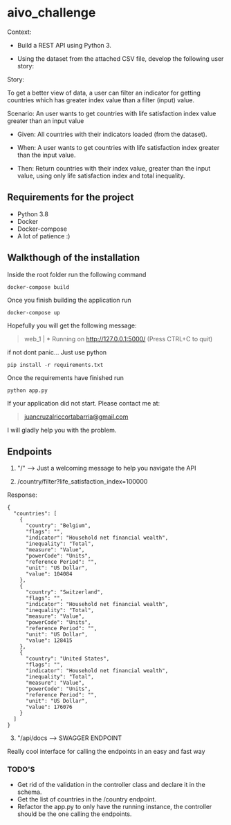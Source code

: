 # aivo_challenge

Context:

* Build a REST API using Python 3.

* Using the dataset from the attached CSV file, develop the following user story:

 
Story:

To get a better view of data, a user can filter an indicator for getting countries which has greater index value than a filter (input) value.

Scenario: An user wants to get countries with life satisfaction index value greater than an input value

* Given: All countries with their indicators loaded (from the dataset).

* When: A user wants to get countries with life satisfaction index greater than the input value.

* Then: Return countries with their index value, greater than the input value, using only life satisfaction index and total inequality.

## Requirements for the project

* Python 3.8
* Docker
* Docker-compose
* A lot of patience :)

## Walkthough of the installation

Inside the root folder run the following command
```
docker-compose build
```

Once you finish building the application run
```
docker-compose up
```

Hopefully you will get the following message:

> web_1  |  * Running on http://127.0.0.1:5000/ (Press CTRL+C to quit)

if not dont panic... Just use python
```
pip install -r requirements.txt
```
Once the requirements have finished run
```
python app.py
```

If your application did not start. Please contact me at:

> juancruzalriccortabarria@gmail.com

I will gladly help you with the problem.

## Endpoints

1. "/" --> Just a welcoming message to help you navigate the API

2. /country/filter?life_satisfaction_index=100000

Response:

```
{
  "countries": [
    {
      "country": "Belgium",
      "flags": "",
      "indicator": "Household net financial wealth",
      "inequality": "Total",
      "measure": "Value",
      "powerCode": "Units",
      "reference Period": "",
      "unit": "US Dollar",
      "value": 104084
    },
    {
      "country": "Switzerland",
      "flags": "",
      "indicator": "Household net financial wealth",
      "inequality": "Total",
      "measure": "Value",
      "powerCode": "Units",
      "reference Period": "",
      "unit": "US Dollar",
      "value": 128415
    },
    {
      "country": "United States",
      "flags": "",
      "indicator": "Household net financial wealth",
      "inequality": "Total",
      "measure": "Value",
      "powerCode": "Units",
      "reference Period": "",
      "unit": "US Dollar",
      "value": 176076
    }
  ]
}
```

3. "/api/docs --> SWAGGER ENDPOINT

Really cool interface for calling the endpoints in an easy and fast way

### TODO'S

* Get rid of the validation in the controller class and declare it in the schema.
* Get the list of countries in the /country endpoint.
* Refactor the app.py to only have the running instance, the controller should be the one calling the endpoints.



